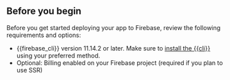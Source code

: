 ## Before you begin

Before you get started deploying your app to Firebase,
review the following requirements and options:

- {{firebase_cli}} version 11.14.2 or later. Make sure to
  [install the {{cli}}](/docs/cli#install_the_firebase_cli)
  using your preferred method.
- Optional: Billing enabled on your Firebase project
  (required if you plan to use SSR)
